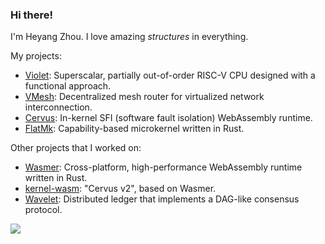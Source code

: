 ### Hi there!

I'm Heyang Zhou. I love amazing *structures* in everything.

My projects:

- [Violet](https://github.com/losfair/Violet): Superscalar, partially out-of-order RISC-V CPU designed with a functional approach.
- [VMesh](https://github.com/losfair/vmesh): Decentralized mesh router for virtualized network interconnection.
- [Cervus](https://github.com/cervus-v/cervus): In-kernel SFI (software fault isolation) WebAssembly runtime.
- [FlatMk](https://github.com/losfair/FlatMk-v0): Capability-based microkernel written in Rust.

Other projects that I worked on:

- [Wasmer](https://github.com/wasmerio/wasmer): Cross-platform, high-performance WebAssembly runtime written in Rust.
- [kernel-wasm](https://github.com/wasmerio/kernel-wasm): "Cervus v2", based on Wasmer.
- [Wavelet](https://github.com/perlin-network/wavelet): Distributed ledger that implements a DAG-like consensus protocol.

<img src="https://github-readme-stats.vercel.app/api?username=losfair&show_icons=true&count_private=true" />
